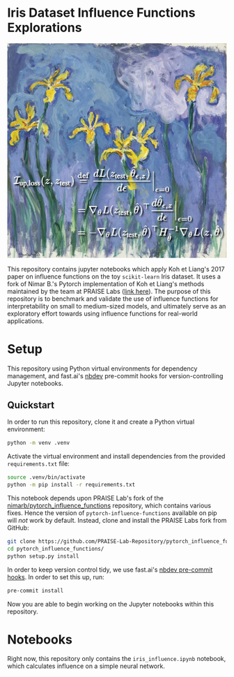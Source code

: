 # Iris Dataset Influence Functions Explorations

![A stylzed photograph of the influence function theorem in front of a background of irises](./repository-logo.jpg)

This repository contains jupyter notebooks which apply Koh et Liang's 2017 paper on influence functions on the toy `scikit-learn` Iris dataset. It uses a fork of Nimar B.'s Pytorch implementation of Koh et Liang's methods maintained by the team at PRAISE Labs ([link here](https://github.com/PRAISE-Lab-Repository/pytorch_influence_functions)). The purpose of this repository is to benchmark and validate the use of influence functions for interpretability on small to medium-sized models, and ultimately serve as an exploratory effort towards using influence functions for real-world applications.

# Setup

This repository using Python virtual environments for dependency management, and fast.ai's [nbdev](https://nbdev.fast.ai/tutorials/git_friendly_jupyter.html) pre-commit hooks for version-controlling Jupyter notebooks.

## Quickstart
In order to run this repository, clone it and create a Python virtual environment:

```bash
python -m venv .venv
```

Activate the virtual environment and install dependencies from the provided `requirements.txt` file:

```bash
source .venv/bin/activate
python -m pip install -r requirements.txt
```

This notebook depends upon PRAISE Lab's fork of the [nimarb/pytorch_influence_functions](https://github.com/nimarb/pytorch_influence_functions) repository, which contains various fixes. Hence the version of `pytorch-influence-functions` available on pip will *not* work by default. Instead, clone and install the PRAISE Labs fork from GitHub:

```bash
git clone https://github.com/PRAISE-Lab-Repository/pytorch_influence_functions.git
cd pytorch_influence_functions/
python setup.py install
``` 

In order to keep version control tidy, we use fast.ai's [nbdev pre-commit hooks](https://nbdev.fast.ai/tutorials/pre_commit.html). In order to set this up, run:

```bash
pre-commit install
```

Now you are able to begin working on the Jupyter notebooks within this repository.

# Notebooks

Right now, this repository only contains the `iris_influence.ipynb` notebook, which calculates influence on a simple neural network.